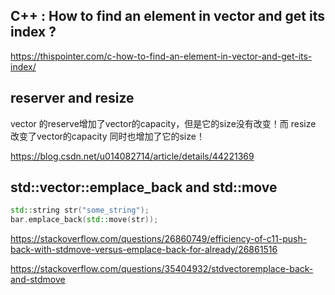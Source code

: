 ## C++ : How to find an element in vector and get its index ?

https://thispointer.com/c-how-to-find-an-element-in-vector-and-get-its-index/

## reserver and resize

 vector 的reserve增加了vector的capacity，但是它的size没有改变！而 resize 改变了vector的capacity 同时也增加了它的size！

 https://blog.csdn.net/u014082714/article/details/44221369

 ## std::vector::emplace_back and std::move

```cpp
std::string str("some_string");
bar.emplace_back(std::move(str));
```

https://stackoverflow.com/questions/26860749/efficiency-of-c11-push-back-with-stdmove-versus-emplace-back-for-already/26861516

https://stackoverflow.com/questions/35404932/stdvectoremplace-back-and-stdmove